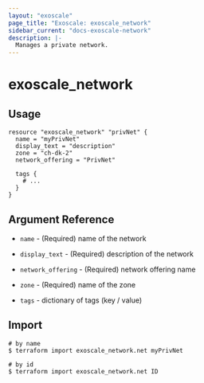 ```yaml
---
layout: "exoscale"
page_title: "Exoscale: exoscale_network"
sidebar_current: "docs-exoscale-network"
description: |-
  Manages a private network.
---
```


# exoscale_network


## Usage

```hcl
resource "exoscale_network" "privNet" {
  name = "myPrivNet"
  display_text = "description"
  zone = "ch-dk-2"
  network_offering = "PrivNet"

  tags {
    # ...
  }
}
```

## Argument Reference

- `name` - (Required) name of the network

- `display_text` - (Required) description of the network

- `network_offering` - (Required) network offering name

- `zone` - (Required) name of the zone

- `tags` - dictionary of tags (key / value)


## Import

```shell
# by name
$ terraform import exoscale_network.net myPrivNet

# by id
$ terraform import exoscale_network.net ID
```
